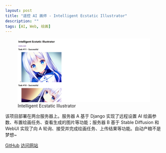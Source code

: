 ```yaml
---
layout: post
title: "遥控 AI 画师 - Intelligent Ecstatic Illustrator"
description: ""
tags: [AI, Web, 绘画]
---
```


<figure>
	<a href="/images/iei/iei.png"><img src="/images/iei/iei.png" alt=""></a>
	<figcaption>Intelligent Ecstatic Illustrator</figcaption>
</figure>

该项目部署在两台服务器上。服务器 A 基于 Django 实现了远程设置 AI 绘画参数、布置绘画任务、查看生成的图片等功能；服务器 B 基于 Stable Diffusion 和 WebUI 实现了向 A 轮询、接受并完成绘画任务、上传结果等功能。自动产粮不是梦想~

[GitHub](https://github.com/hexiaozhidi/IntelligentEcstaticIllustrator) [访问网站](https://m5.gs/aHJtYn)
